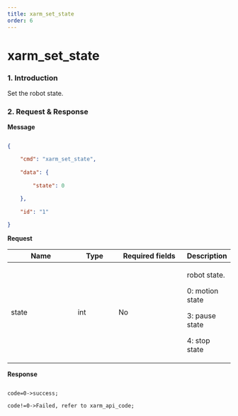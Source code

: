 ```yaml
---
title: xarm_set_state
order: 6
---
```

# xarm\_set\_state



### 1. Introduction



Set the robot state.



### 2. Request & Response

**Message**

```json

{

    "cmd": "xarm_set_state",
    
    "data": {
    
        "state": 0
    
    },
    
    "id": "1"

}

```


**Request**

<table data-full-width="true"><thead><tr><th width="142">Name</th><th width="79">Type</th><th width="144">Required fields</th><th>Description</th></tr></thead><tbody><tr><td>state</td><td>int</td><td>No</td><td><p>robot state. </p><p>0: motion state</p><p>3: pause state</p><p>4: stop state </p></td></tr></tbody></table>


**Response**

```

code=0->success;

code!=0->Failed, refer to xarm_api_code;

```



